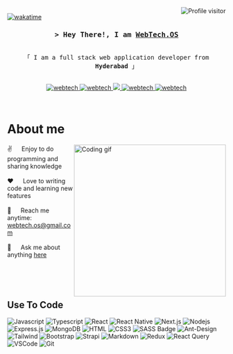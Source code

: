 

 <a href="https://komarev.com/ghpvc/?username=webtechos">
    <img align="right" src="https://komarev.com/ghpvc/?username=webtech&label=Visitors&color=0e75b6&style=flat" alt="Profile visitor" />
  </a>
  
  
  [![wakatime](https://wakatime.com/badge/user/eebb3dd8-d9b2-40de-9b88-6fd6cac99dbc.svg)](https://wakatime.com/@eebb3dd8-d9b2-40de-9b88-6fd6cac99dbc)
  
  <!-- Intro  -->
  <h3 align="center">
          <samp>&gt; Hey There!, I am
                  <b><a target="_blank" href="https://webtech.com">WebTech.OS</a></b>
          </samp>
  </h3>
  
  
  <p align="center"> 
    <samp>
      <a href="https://www.google.com/search?q=WebTech.OS"></a>
      <br>
      「 I am a full stack web application developer from <b>Hyderabad</b> 」
      <br>
      <br>
    </samp>
  </p>
  
  
  <p align="center">
   <a href="#" target="blank">
    <img src="https://img.shields.io/badge/Website-DC143C?style=for-the-badge&logo=medium&logoColor=white" alt="webtech" />
   </a>
   <a href="#" target="_blank">
    <img src="https://img.shields.io/badge/LinkedIn-0077B5?style=for-the-badge&logo=linkedin&logoColor=white" alt="webtech"/>
   </a>
   <!-- <a href="#" target="_blank">
    <img src="https://img.shields.io/badge/dev.to-0A0A0A?style=for-the-badge&logo=dev.to&logoColor=white" alt="webtech" />
   </a> -->
   <a href="#" target="_blank">
    <img src="https://img.shields.io/badge/Twitter-1DA1F2?style=for-the-badge&logo=twitter&logoColor=white" />
   </a>
   <a href="#" target="_blank">
    <img src="https://img.shields.io/badge/Instagram-fe4164?style=for-the-badge&logo=instagram&logoColor=white" alt="webtech" />
   </a> 
   <a href="#" target="_blank">
    <img src="https://img.shields.io/badge/Facebook-20BEFF?&style=for-the-badge&logo=facebook&logoColor=white" alt="webtech"  />
    </a> 
  </p>
  <br />
  
  <!-- About Section -->
   # About me
   
  <p>
   <img align="right" width="350" src="/assets/programmer.gif" alt="Coding gif" />
    
   ✌️ &emsp; Enjoy to do programming and sharing knowledge <br/><br/>
   ❤️ &emsp; Love to writing code and learning new features<br/><br/>
   📧 &emsp; Reach me anytime: webtech.os@gmail.com<br/><br/>
   💬 &emsp; Ask me about anything [here](#)
  
  </p>
  
  <br/>
  <br/>
  <br/>
  
  ## Use To Code
  
  ![Javascript](https://img.shields.io/badge/Javascript-F0DB4F?style=for-the-badge&labelColor=black&logo=javascript&logoColor=F0DB4F)
  ![Typescript](https://img.shields.io/badge/Typescript-007acc?style=for-the-badge&labelColor=black&logo=typescript&logoColor=007acc)
  ![React](https://img.shields.io/badge/-React-61DBFB?style=for-the-badge&labelColor=black&logo=react&logoColor=61DBFB)
  ![React Native](https://img.shields.io/badge/React_Native-20232A?style=for-the-badge&logo=react&logoColor=61DAFB)
  ![Next.js](https://img.shields.io/badge/next.js-000000?style=for-the-badge&logo=nextdotjs&logoColor=white)
  ![Nodejs](https://img.shields.io/badge/Nodejs-3C873A?style=for-the-badge&labelColor=black&logo=node.js&logoColor=3C873A)
  ![Express.js](https://img.shields.io/badge/Express.js-000000?style=for-the-badge&logo=express&logoColor=white)
  ![MongoDB](https://img.shields.io/badge/MongoDB-4EA94B?style=for-the-badge&logo=mongodb&logoColor=white)
  ![HTML](https://img.shields.io/badge/HTML5-E34F26?style=for-the-badge&logo=html5&logoColor=white)
  ![CSS3](https://img.shields.io/badge/CSS3-1572B6?style=for-the-badge&logo=css3&logoColor=white)
  ![SASS Badge](https://img.shields.io/badge/Sass-CC6699?style=for-the-badge&logo=sass&logoColor=white)
  ![Ant-Design](https://img.shields.io/badge/AntDesign-0170FE?style=for-the-badge&logo=antdesign&logoColor=white)
  ![Tailwind](https://img.shields.io/badge/Tailwind_CSS-092749?style=for-the-badge&logo=tailwindcss&logoColor=06B6D4&labelColor=000000)
  ![Bootstrap](https://img.shields.io/badge/Bootstrap-563D7C?style=for-the-badge&logo=bootstrap&logoColor=white)
  ![Strapi](https://img.shields.io/badge/strapi-2E7EEA?style=for-the-badge&logo=strapi&logoColor=white)
  ![Markdown](https://img.shields.io/badge/Markdown-000000?style=for-the-badge&logo=markdown&logoColor=white)
  ![Redux](https://img.shields.io/badge/Redux-593D88?style=for-the-badge&logo=redux&logoColor=white)
  ![React Query](https://img.shields.io/badge/-React_Query-FF4154?style=for-the-badge&logo=react%20query&logoColor=white)
  ![VSCode](https://img.shields.io/badge/Visual_Studio-0078d7?style=for-the-badge&logo=visual%20studio&logoColor=white)
  ![Git](https://img.shields.io/badge/Git-F05032?style=for-the-badge&logo=git&logoColor=white)
  
  <br/>
  
  
